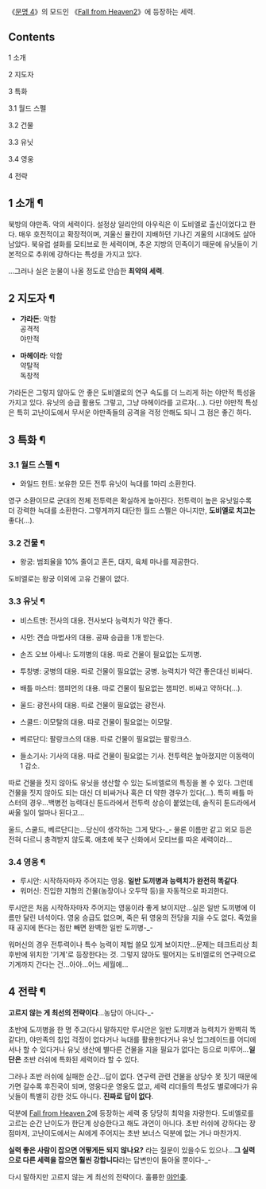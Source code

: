 《[문명 4](%EB%AC%B8%EB%AA%85%204.md)》의 모드인 《[Fall from Heaven2](Fall%20from%20Heaven%202.md)》에 등장하는 세력.

## Contents

    

1 소개

2 지도자

3 특화

    

3.1 월드 스펠

3.2 건물

3.3 유닛

3.4 영웅

4 전략

## 1 소개 ¶

북방의 야만족. 악의 세력이다. 설정상 일리안의 아우릭은 이 도비엘로 출신이었다고 한다. 매우 호전적이고 확장적이며, 겨울신 뮬칸이 지배하던
기나긴 겨울의 시대에도 살아남았다. 북유럽 설화를 모티브로 한 세력이며, 추운 지방의 민족이기 때문에 유닛들이 기본적으로 추위에 강하다는
특성을 가지고 있다.  

  

...그러나 실은 눈물이 나올 정도로 안습한 **최약의 세력**.

## 2 지도자 ¶

  * **갸라돈**: 악함  
공격적  
야만적  

  * **마헤이라**: 악함  
약탈적  
독창적  

갸라돈은 그렇지 않아도 안 좋은 도비엘로의 연구 속도를 더 느리게 하는 야만적 특성을 가지고 있다. 유닛의 승급 활용도 그렇고, 그냥
마헤이라를 고르자(...). 다만 야만적 특성은 특히 고난이도에서 무서운 야만족들의 공격을 걱정 안해도 되니 그 점은 좋긴 하다.  

## 3 특화 ¶

### 3.1 월드 스펠 ¶

  * 와일드 헌트: 보유한 모든 전투 유닛이 늑대를 1마리 소환한다.  

영구 소환이므로 군대의 전체 전투력은 확실하게 높아진다. 전투력이 높은 유닛일수록 더 강력한 늑대를 소환한다. 그렇게까지 대단한 월드 스펠은
아니지만, **도비엘로 치고는** 좋다(...).

### 3.2 건물 ¶

  * 왕궁: 범죄율을 10% 줄이고 혼돈, 대지, 육체 마나를 제공한다.  

도비엘로는 왕궁 이외에 고유 건물이 없다.

### 3.3 유닛 ¶

  * 비스트맨: 전사의 대용. 전사보다 능력치가 약간 좋다.  

  * 샤먼: 견습 마법사의 대용. 공짜 승급을 1개 받는다.  

  * 손즈 오브 아세나: 도끼병의 대용. 따로 건물이 필요없는 도끼병.  

  * 투창병: 궁병의 대용. 따로 건물이 필요없는 궁병. 능력치가 약간 좋은대신 비싸다.  

  * 배틀 마스터: 챔피언의 대용. 따로 건물이 필요없는 챔피언. 비싸고 약하다(...).  

  * 울드: 광전사의 대용. 따로 건물이 필요없는 광전사.  

  * 스쿨드: 이모탈의 대용. 따로 건물이 필요없는 이모탈.  

  * 베르단디: 팔랑크스의 대용. 따로 건물이 필요없는 팔랑크스.  

  * 들소기사: 기사의 대용. 따로 건물이 필요없는 기사. 전투력은 높아졌지만 이동력이 1 감소.  

따로 건물을 짓지 않아도 유닛을 생산할 수 있는 도비엘로의 특징을 볼 수 있다. 그런데 건물을 짓지 않아도 되는 대신 더 비싸거나 혹은 더
약한 경우가 있다(...). 특히 배틀 마스터의 경우...백병전 능력대신 툰드라에서 전투력 상승이 붙었는데, 솔직히 툰드라에서 싸울 일이
얼마나 된다고...

  

울드, 스쿨드, 베르단디는...당신이 생각하는 그게 맞다-_- 물론 이름만 같고 외모 등은 전혀 다르니 충격받지 않도록. 애초에 북구
신화에서 모티브를 따온 세력이라...  

### 3.4 영웅 ¶

  * 루시안: 시작하자마자 주어지는 영웅. **일반 도끼병과 능력치가 완전히 똑같다**.
  * 워머신: 진입한 지형의 건물(농장이나 오두막 등)을 자동적으로 파괴한다.  

루시안은 처음 시작하자마자 주어지는 영웅이라 좋게 보이지만...실은 일반 도끼병에 이름만 달린 녀석이다. 영웅 승급도 없으며, 죽은 뒤
영웅의 전당을 지을 수도 없다. 죽었을 때 공지에 뜬다는 점만 빼면 완벽한 일반 도끼병-_-

  

워머신의 경우 전투력이나 특수 능력이 제법 쓸모 있게 보이지만...문제는 테크트리상 최후반에 위치한 '기계'로 등장한다는 것. 그렇지 않아도
떨어지는 도비엘로의 연구력으로 기계까지 간다는 건...아아...어느 세월에...  

## 4 전략 ¶

  

**고르지 않는 게 최선의 전략이다**...농담이 아니다-_-

  

초반에 도끼병을 한 명 주고(다시 말하지만 루시안은 일반 도끼병과 능력치가 완벽히 똑같다!), 야만족의 침입 걱정이 없다거나 늑대를
활용한다거나 유닛 업그레이드를 어디에서나 할 수 있다거나 유닛 생산에 별다른 건물을 지을 필요가 없다는 등으로 미루어...**일단은** 초반
러쉬에 특화된 세력이라 할 수 있다.

  

그러나 초반 러쉬에 실패한 순간...답이 없다. 연구력 관련 건물을 상당수 못 짓기 때문에 가면 갈수록 후진국이 되며, 영웅다운 영웅도
없고, 세력 리더들의 특성도 별로에다가 유닛들이 특별히 강한 것도 아니다. **진짜로 답이 없다**.

  

덕분에 [Fall from Heaven 2](Fall%20from%20Heaven%202.md)에 등장하는 세력 중 당당히 최약을
자랑한다. 도비엘로를 고르는 순간 난이도가 한단계 상승한다고 해도 과언이 아니다. 초반 러쉬에 강하다는 장점마저, 고난이도에서는 AI에게
주어지는 초반 보너스 덕분에 없는 거나 마찬가지.

  

**실력 좋은 사람이 잡으면 어떻게든 되지 않나요?** 라는 질문이 있을수도 있으나...**그 실력으로 다른 세력을 잡으면 훨씬 강합니다**라는 답변만이 돌아올 뿐이다-_-

  

다시 말하지만 고르지 않는 게 최선의 전략이다. 훌륭한 [야언좆](%EC%95%BC%EC%96%B8%EC%A2%86.md).

